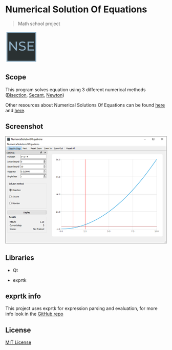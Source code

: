 # Numerical Solution Of Equations

> Math school project

<img src="icon/icon.png" alt="Numerical Solution Of Equations Logo" width=100px height=100px />

## Scope

This program solves equation using 3 different numerical methods 
([Bisection](https://en.wikipedia.org/wiki/Bisection_method), 
[Secant](https://en.wikipedia.org/wiki/Secant_method), 
[Newton](https://en.wikipedia.org/wiki/Newton%27s_method))

Other resources about Numerical Solutions Of Equations can be found 
[here](http://cfd.mace.manchester.ac.uk/twiki/pub/Main/TimCraftNotes_All_Access/cfd1-numanal.pdf) and 
[here](https://en.wikibooks.org/wiki/Numerical_Methods/Equation_Solving).

## Screenshot

<img src="img/screenshot.png" alt="Numerical Solution Of Equations screenshot">

## Libraries

- Qt

- exprtk

## exprtk info

This project uses exprtk for expression parsing and evaluation, for more info look in the [GitHub repo](https://github.com/ArashPartow/exprtk)

## License
[MIT License](LICENSE.md)